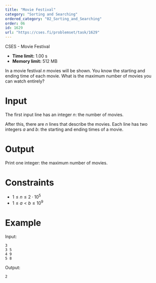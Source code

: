 ```yaml
---
title: "Movie Festival"
category: "Sorting and Searching"
ordered_category: "02_Sorting_and_Searching"
order: 06
id: 1629
url: "https://cses.fi/problemset/task/1629"
---
```


CSES - Movie Festival

  * **Time limit:** 1.00 s
  * **Memory limit:** 512 MB

In a movie festival $n$ movies will be shown. You know the starting and ending
time of each movie. What is the maximum number of movies you can watch
entirely?

# Input

The first input line has an integer $n$: the number of movies.

After this, there are $n$ lines that describe the movies. Each line has two
integers $a$ and $b$: the starting and ending times of a movie.

# Output

Print one integer: the maximum number of movies.

# Constraints

  * $1 \le n \le 2 \cdot 10^5$
  * $1 \le a < b \le 10^9$

# Example

Input:

    
    
    3
    3 5
    4 9
    5 8
    

Output:

    
    
    2
    

